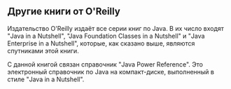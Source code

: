 ## Другие книги от O'Reilly

Издательство O'Reilly издаёт все серии книг по Java. В их число входят "Java in a Nutshell", "Java Foundation Classes in a Nutshell" 
и "Java Enterprise in a Nutshell", которые, как сказано выше, являются спутниками этой книги. 

С данной книгой связан справочник "Java Power Reference". Это электронный справочник по Java на компакт-диске, выполненный в стиле 
"Java in a Nutshell". 
